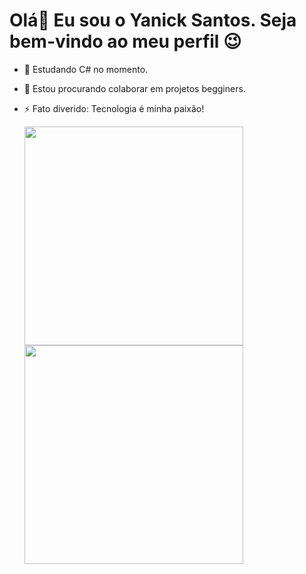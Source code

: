 <h1 style "border-buttom: 2px">Olá👋 Eu sou o Yanick Santos. Seja bem-vindo ao meu perfil 😉</h1>

- 🌱 Estudando C# no momento.
- 👯 Estou procurando colaborar em projetos begginers.
- ⚡ Fato diverido: Tecnologia é minha paixão! 


  <div >
        <img width ="350px" src="https://github-readme-stats.vercel.app/api?username=yanicksantos&show_icons=true&theme=maroongold"/>
        <img  width ="350px" src="https://github-readme-stats.vercel.app/api/top-langs/?username=Yanicksantos&layout=compact"/>
    </div>

